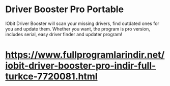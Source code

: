 # Driver Booster Pro Portable
IObit Driver Booster will scan your missing drivers, find outdated ones for you and update them. Whether you want, the program is pro version, includes serial, easy driver finder and updater program!
# https://www.fullprogramlarindir.net/iobit-driver-booster-pro-indir-full-turkce-7720081.html
